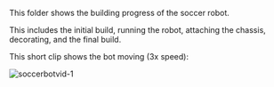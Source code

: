 This folder shows the building progress of the soccer robot. 

This includes the initial build, running the robot, attaching the chassis, decorating, and the final build.

This short clip shows the bot moving (3x speed):


![soccerbotvid-1](https://github.com/user-attachments/assets/9fa91a9a-8e5b-421a-affd-a0cbd2778fe1)
